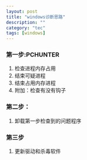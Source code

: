 ```yaml
---
layout: post
title: "windows诊断思路"
description: ""
category: "tec"
tags: [windows]
---
```


### 第一步:PCHUNTER
1. 检查进程内存占用
2. 结束可疑进程
3. 结束占用内存进程
4. 附加：检查有没有钩子

### 第二步：
1. 卸载第一步检查到的问题程序

### 第三步
1. 更新驱动和杀毒软件